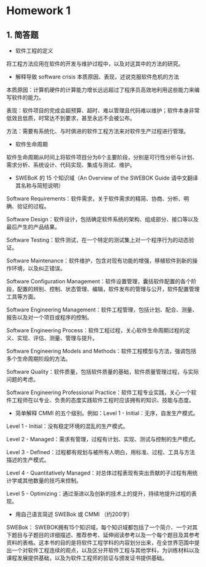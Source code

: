 # Homework 1

## 1. 简答题

- 软件工程的定义

将工程方法应用在软件的开发与维护过程中，以及对这其中的方法的研究。

- 解释导致 software crisis 本质原因、表现，述说克服软件危机的方法

本质原因：计算机硬件的计算能力增长远远超过了程序员高效地利用这些能力来编写软件的能力。

表现：软件项目的完成会超预算、超时、难以管理且代码难以维护；软件本身非常低效且低质，时常达不到要求，甚至永远不会被公布。

方法：需要有系统化、与时俱进的软件工程方法来对软件生产过程进行管理。

- 软件生命周期

软件生命周期从时间上将软件项目分为6个主要阶段，分别是可行性分析与计划、需求分析、系统设计、代码实现、集成与测试、维护。

- SWEBoK 的 15 个知识域（An Overview of the SWEBOK Guide 请中文翻译其名称与简短说明）

Software Requirements：软件需求，关于软件需求的精简、协商、分析、明确、验证的过程。

Software Design：软件设计，包括确定软件系统的架构、组成部分、接口等以及最后产生的产品结果。

Software Testing：软件测试，在一个特定的测试集上对一个程序行为的动态验证。

Software Maintenance：软件维护，包含对现有功能的增强，移植软件到新的操作环境，以及纠正错误。

Software Configuration Management：软件设置管理，囊括软件配置的各个阶段，配置的辨别、控制、状态管理、编辑，软件发布的管理与公开，软件配置管理工具等方面。

Software Engineering Management：软件工程管理，包括计划、配合、测量、报告以及对一个项目或程序的控制。

Software Engineering Process：软件工程过程，关心软件生命周期过程的定义、实现、评估、测量、管理与提升。

Software Engineering Models and Methods：软件工程模型与方法，强调包括多个生命周期阶段的方法。

Software Quality：软件质量，包括软件质量的基础，软件质量管理过程，与实际问题的考虑。

Software Engineering Professional Practice：软件工程专业实践，关心一个软件工程师在以专业、负责的态度实践软件工程时应该拥有的知识、技能与态度。

- 简单解释 CMMI 的五个级别。例如：Level 1 - Initial：无序，自发生产模式。

Level 1 - Initial：没有稳定环境的混乱的生产模式。

Level 2 - Managed：需求有管理，过程有计划、实现、测试与控制的生产模式。

Level 3 - Defined：过程都有规划与被所有人明白，用标准、过程、工具与方法描述的生产模式。

Level 4 - Quantitatively Managed：对总体过程表现有突出贡献的子过程有用统计学或其他数量的技巧来控制。

Level 5 - Optimizing：通过渐进以及创新的技术上的提升，持续地提升过程的表现。

- 用自己语言简述 SWEBok 或 CMMI （约200字）

SWEBok：
SWEBOK拥有15个知识域，每个知识域都包括了一个简介、一个对其下题目与子题目的详细描述、推荐参考、延伸阅读参考以及一个每个题目及其参考资料的表格。这本书的目的是将软件工程学科的内容划分出来，在全世界范围中提出一个对软件工程连续的观点，以及区分开软件工程与其他学科，为训练材料以及课程发展提供基础，以及为软件工程师的验证与颁发证书提供基础。